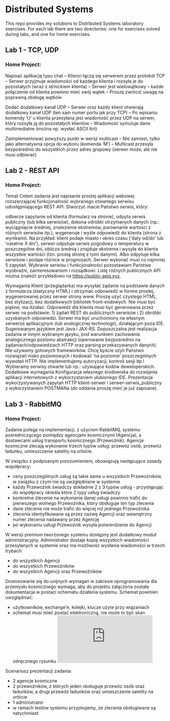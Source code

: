 # Distributed Systems
This repo provides my solutions to Distributed Systems laboratory exercises. 
For each lab there are two directories: one for exercises solved during labs, and one for home exercises.
## Lab 1 - TCP, UDP
### Home Project:
Napisać aplikację typu chat 
– Klienci łączą się serwerem przez protokół
TCP
– Serwer przyjmuje wiadomości od każdego
klienta i rozsyła je do pozostałych (wraz z
id/nickiem klienta)
– Serwer jest wielowątkowy – każde
połączenie od klienta powinno mieć swój
wątek
– Proszę zwrócić uwagę na poprawną obsługę
wątków

Dodać dodatkowy kanał UDP 
– Serwer oraz każdy klient otwierają dodatkowy
kanał UDP (ten sam numer portu jak przy TCP)
– Po wpisaniu komendy ‘U’ u klienta przesyłana
jest wiadomość przez UDP na serwer, który
rozsyła ją do pozostałych klientów
– Wiadomość symuluje dane multimedialne
(można np. wysłać ASCII Art)

Zaimplementować powyższy punkt w wersji
multicast 
– Nie zamiast, tylko jako alternatywna opcja do
wyboru (komenda ‘M’)
– Multicast przesyła bezpośrednio do wszystkich
przez adres grupowy (serwer może, ale nie
musi odbierać)
## Lab 2 - REST API
### Home Project:
Temat
Celem zadania jest napisanie prostej aplikacji webowej rozszerzającej funkcjonalność  wybranego otwartego serwisu udostępniającego REST API. Stworzyć macie Państwo serwis, który:

odbierze zapytanie od klienta (formularz na stronie),
odpyta serwis publiczny (lub kilka serwisów),
dokona odróbki otrzymanych danych (np.: wyciągnięcie średniej, znalezienie ekstremów, porównanie wartości z różnych serwisów itp.),
wygeneruje i wyśle odpowiedź do klienta (strona z wynikami).
Na przykład: klient podaje miasto i okres czasu ('daty od/do' lub 'ostatnie X dni'), serwer odpytuje serwis pogodowy o temperatury w poszczególne dni, oblicza średnią i znajduje ekstrema i wysyła do klienta wszystkie wartości (tzn. prostą stronę z tymi danymi). Albo odpytuje kilka serwisów i podaje różnice w prognozach. Serwer wykonać musi co najmniej 5 zapytań.
Wybranie serwisu i funkcjonalności pozostawiam Państwa wyobraźni, zainteresowaniom i rozsądkowi. Listę różnych publicznych API można znaleźć przykładowo na https://public-apis.xyz.

Wymagania
Klient (przeglądarka) ma wysyłać żądanie na podstawie danych z formularza (statyczny HTML) i otrzymać odpowiedź w formie prostej, wygenerowanej przez serwer strony www. Proszę użyć czystego HTML, bez stylizacji, bez dodatkowych bibliotek front-endowych. Nie musi być piękne, ma działać.
Odpowiedź dla klienta musi być generowana przez serwer na podstawie: 1) żądań REST do publicznych serwisów i 2) obróbki uzyskanych odpowiedzi.
Serwer ma być uruchomiony na własnym serwerze aplikacyjnym (lub analogicznej technologii), działającym poza IDE.
Sugerowanym językiem jest Java i JAX-RS. Dopuszczalna jest realizacja zadania w innym wybranym języku, pod warunkiem zachowania analogicznego poziomu abstrakcji (operowanie bezpośrednio na żądaniach/odpowiedziach HTTP oraz parsing przekazywanych danych).
Nie używamy gotowych frameworków. Chcę byście użyli Państwo rozwiązań nisko poziomowych i kodowali 'na poziomie' poszczególnych wywołań HTTP.
Nie implementujemy autoryzacji, kontroli sesji itp.! Wybieramy serwisy otwarte lub np.: używające kodów deweloperskich.
Dodatkowe wymagania
Konfiguracja własnego środowiska do rozwijania aplikacji internetowych z wykorzystaniem ulubionego IDE.
Prezentacja wykorzystywanych zapytań HTTP klient-serwer i serwer-serwis_publiczny z wykorzystaniem POSTMANa (do oddania proszę mieć je już zapisane).
## Lab 3 - RabbitMQ
### Home Project:
Zadanie polega na implementacji, z użyciem RabbitMQ, systemu pośredniczącego pomiędzy agencjami kosmicznymi (Agencja), a dostawcami usług transportu kosmicznego (Przewoźnik). Agencje kosmiczne zlecają wykonanie trzech typów usług: przewóz osób, przewóz ładunku, umieszczenie satelity na orbicie.

W związku z podpisanym porozumieniem, obowiązują następujące zasady współpracy:
- ceny poszczególnych usług są takie same u wszystkich Przewoźników, w związku z czym nie są uwzględniane w systemie
- każdy Przewoźnik świadczy dokładnie 2 z 3 typów usług - przystępując do współpracy określa które 2 typy usług świadczy
- konkretne zlecenie na wykonanie danej usługi powinno trafić do pierwszego wolnego Przewoźnika, który obsługuje ten typ zlecenia
- dane zlecenie nie może trafić do więcej niż jednego Przewoźnika
- zlecenia identyfikowane są przez nazwę Agencji oraz wewnętrzny numer zlecenia nadawany przez Agencję
- po wykonaniu usługi Przewoźnik wysyła potwierdzenie do Agencji

W wersji premium tworzonego systemu dostępny jest dodatkowy moduł administracyjny. Administrator dostaje kopię wszystkich wiadomości przesyłanych w systemie oraz ma możliwość wysłania wiadomości w trzech trybach:
- do wszystkich Agencji
- do wszystkich Przewoźników
- do wszystkich Agencji oraz Przewoźników

Dostosowanie się do unijnych wymagań w zakresie oprogramowania dla przemysłu kosmicznego wymaga, aby do projektu załączona została dokumentacja w postaci schematu działania systemu. Schemat powinien uwzględniać:
- użytkowników, exchange'e, kolejki, klucze użyte przy wiązaniach
- schemat musi mieć postać elektroniczną, nie może to być skan odręcznego rysunku
![alt text](https://github.com/dulebapiotr/distributed-systems/blob/master/home3/SystemDiagram.pdf "Schemat gotowego systemu.")

Scenariusz prezentacji zadania:
- 2 agencje kosmiczne
- 2 przewoźników, z których jeden obsługuje przewóz osób oraz ładunków, a drugi przewóz ładunków oraz umieszczenie satelity na orbicie
- 1 administrator
- w ramach testów systemu przyjmujemy, że zlecenia obsługiwane są natychmiast

